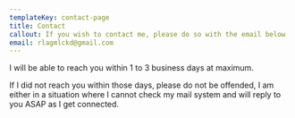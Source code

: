 ```yaml
---
templateKey: contact-page
title: Contact
callout: If you wish to contact me, please do so with the email below
email: rlagmlckd@gmail.com
---
```

I will be able to reach you within 1 to 3 business days at maximum.

If I did not reach you within those days, please do not be offended, I am either in a situation where I cannot check my mail system and will reply to you ASAP as I get connected.
